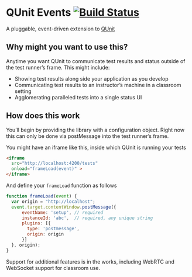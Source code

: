 # QUnit Events [![Build Status](https://travis-ci.org/mike-north/qunit-events.svg?branch=master)](https://travis-ci.org/mike-north/qunit-events)
A pluggable, event-driven extension to [QUnit](https://qunitjs.com)

## Why might you want to use this?
Anytime you want QUnit to communicate test results and status outside of the test runner’s frame. This might include:

* Showing test results along side your application as you develop
* Communicating test results to an instructor’s machine in a classroom setting
* Agglomerating paralleled tests into a single status UI

## How does this work
You’ll begin by providing the library with a configuration object. Right now this can only be done via postMessage into the test runner’s frame.

You might have an iframe like this, inside which QUnit is running your tests

```html
<iframe
  src="http://localhost:4200/tests"
  onload="frameLoad(event)" >
</iframe>
```

And define your `frameLoad` function as follows

```js
function frameLoad(event) {
  var origin = "http://localhost";
  event.target.contentWindow.postMessage({
      eventName: 'setup', // required
      instanceId: 'abc',  // required, any unique string
      plugins: [{
        type: 'postmessage',
        origin: origin
      }]
  }, origin);
}
```

Support for additional features is in the works, including WebRTC and WebSocket support for classroom use.
